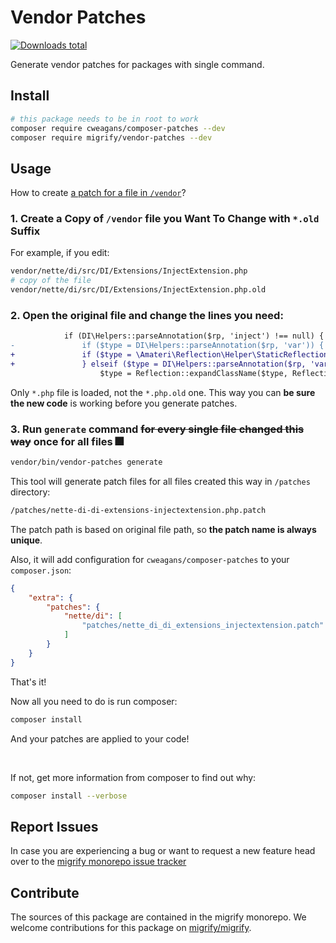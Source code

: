 # Vendor Patches

[![Downloads total](https://img.shields.io/packagist/dt/migrify/vendor-patches.svg?style=flat-square)](https://packagist.org/packages/migrify/vendor-patches/stats)

Generate vendor patches for packages with single command.

## Install

```bash
# this package needs to be in root to work
composer require cweagans/composer-patches --dev
composer require migrify/vendor-patches --dev
```

## Usage

How to create [a patch for a file in `/vendor`](https://tomasvotruba.com/blog/2020/07/02/how-to-patch-package-in-vendor-yet-allow-its-updates/)?

### 1. Create a Copy of `/vendor` file you Want To Change with `*.old` Suffix

For example, if you edit:
 
```bash
vendor/nette/di/src/DI/Extensions/InjectExtension.php
# copy of the file
vendor/nette/di/src/DI/Extensions/InjectExtension.php.old
```

### 2. Open the original file and change the lines you need:

```diff
 			if (DI\Helpers::parseAnnotation($rp, 'inject') !== null) {
-				if ($type = DI\Helpers::parseAnnotation($rp, 'var')) {
+				if ($type = \Amateri\Reflection\Helper\StaticReflectionHelper::getPropertyType($rp)) {
+				} elseif ($type = DI\Helpers::parseAnnotation($rp, 'var')) {
 					$type = Reflection::expandClassName($type, Reflection::getPropertyDeclaringClass($rp));
```

Only `*.php` file is loaded, not the `*.php.old` one. This way you can **be sure the new code** is working before you generate patches.

### 3. Run `generate` command ~~for every single file changed this way~~ once for all files 🎆

```bash
vendor/bin/vendor-patches generate
```

This tool will generate patch files for all files created this way in `/patches` directory:

```bash
/patches/nette-di-di-extensions-injectextension.php.patch
```

The patch path is based on original file path, so **the patch name is always unique**. 

Also, it will add configuration for `cweagans/composer-patches` to your `composer.json`:

```json
{
    "extra": {
        "patches": {
            "nette/di": [
                "patches/nette_di_di_extensions_injectextension.patch"
            ]
        }
    }
}
```

That's it!

Now all you need to do is run composer:

```bash
composer install
``` 

And your patches are applied to your code! 

<br>

If not, get more information from composer to find out why:

```bash
composer install --verbose
```

## Report Issues

In case you are experiencing a bug or want to request a new feature head over to the [migrify monorepo issue tracker](https://github.com/migrify/migrify/issues)

## Contribute

The sources of this package are contained in the migrify monorepo. We welcome contributions for this package on [migrify/migrify](https://github.com/migrify/migrify).
